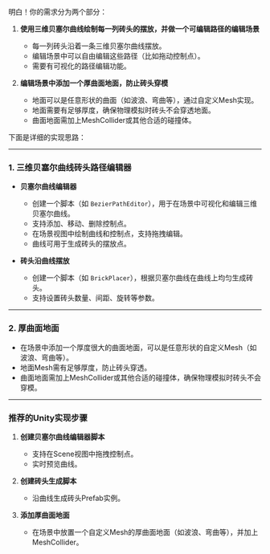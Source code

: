 明白！你的需求分为两个部分：

1. **使用三维贝塞尔曲线绘制每一列砖头的摆放，并做一个可编辑路径的编辑场景**  
   - 每一列砖头沿着一条三维贝塞尔曲线摆放。
   - 编辑场景中可以自由编辑这些路径（比如拖动控制点）。
   - 需要有可视化的路径编辑功能。

2. **编辑场景中添加一个厚曲面地面，防止砖头穿模**  
   - 地面可以是任意形状的曲面（如波浪、弯曲等），通过自定义Mesh实现。
   - 地面需要有足够厚度，确保物理模拟时砖头不会穿透地面。
   - 曲面地面需加上MeshCollider或其他合适的碰撞体。

下面是详细的实现思路：

---

### 1. 三维贝塞尔曲线砖头路径编辑器

- **贝塞尔曲线编辑器**  
  - 创建一个脚本（如 `BezierPathEditor`），用于在场景中可视化和编辑三维贝塞尔曲线。
  - 支持添加、移动、删除控制点。
  - 在场景视图中绘制曲线和控制点，支持拖拽编辑。
  - 曲线可用于生成砖头的摆放点。

- **砖头沿曲线摆放**  
  - 创建一个脚本（如 `BrickPlacer`），根据贝塞尔曲线在曲线上均匀生成砖头。
  - 支持设置砖头数量、间距、旋转等参数。

---

### 2. 厚曲面地面

- 在场景中添加一个厚度很大的曲面地面，可以是任意形状的自定义Mesh（如波浪、弯曲等）。
- 地面Mesh需有足够厚度，防止砖头穿透。
- 曲面地面需加上MeshCollider或其他合适的碰撞体，确保物理模拟时砖头不会穿模。

---

### 推荐的Unity实现步骤

1. **创建贝塞尔曲线编辑器脚本**  
   - 支持在Scene视图中拖拽控制点。
   - 实时预览曲线。

2. **创建砖头生成脚本**  
   - 沿曲线生成砖头Prefab实例。

3. **添加厚曲面地面**  
   - 在场景中放置一个自定义Mesh的厚曲面地面（如波浪、弯曲等），并加上MeshCollider。


